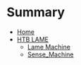 # Summary

- [Home](README.md)
- [HTB LAME](HTB-LINUX/README.md)
  - [Lame Machine](HTB-LINUX/Lame_Machine.md)
  - [Sense_Machine](HTB-LINUX/Sense_Machine.md)
